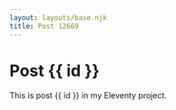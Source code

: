 ```yaml
---
layout: layouts/base.njk
title: Post 12669
---
```


# Post {{ id }}

This is post {{ id }} in my Eleventy project.
